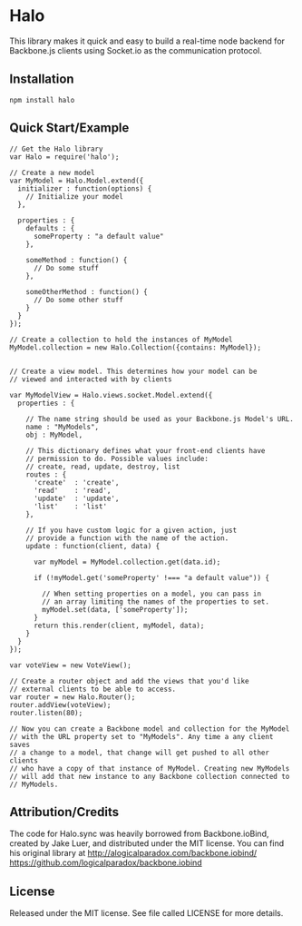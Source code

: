 Halo
=============


This library makes it quick and easy to build a real-time node backend for Backbone.js clients using Socket.io as the communication protocol.

Installation
------------

    npm install halo

Quick Start/Example
-----------

    // Get the Halo library
    var Halo = require('halo');
    
    // Create a new model
    var MyModel = Halo.Model.extend({
      initializer : function(options) {
        // Initialize your model
      },

      properties : {
        defaults : {
          someProperty : "a default value"
        },

        someMethod : function() {
          // Do some stuff
        },
        
        someOtherMethod : function() {
          // Do some other stuff
        }
      }
    });
    
    // Create a collection to hold the instances of MyModel
    MyModel.collection = new Halo.Collection({contains: MyModel});    
    
    
    // Create a view model. This determines how your model can be
    // viewed and interacted with by clients
    
    var MyModelView = Halo.views.socket.Model.extend({
      properties : {
        
        // The name string should be used as your Backbone.js Model's URL.
        name : "MyModels", 
        obj : MyModel,
        
        // This dictionary defines what your front-end clients have 
        // permission to do. Possible values include: 
        // create, read, update, destroy, list
        routes : {
          'create'  : 'create',
          'read'    : 'read',
          'update'  : 'update',
          'list'    : 'list'
        },

        // If you have custom logic for a given action, just
        // provide a function with the name of the action.
        update : function(client, data) {
          
          var myModel = MyModel.collection.get(data.id);

          if (!myModel.get('someProperty' !=== "a default value")) {
            
            // When setting properties on a model, you can pass in
            // an array limiting the names of the properties to set.
            myModel.set(data, ['someProperty']);
          }
          return this.render(client, myModel, data);
        }
      }
    });

    var voteView = new VoteView();
    
    // Create a router object and add the views that you'd like
    // external clients to be able to access.
    var router = new Halo.Router();
    router.addView(voteView);
    router.listen(80);

    // Now you can create a Backbone model and collection for the MyModel
    // with the URL property set to "MyModels". Any time a any client saves
    // a change to a model, that change will get pushed to all other clients
    // who have a copy of that instance of MyModel. Creating new MyModels
    // will add that new instance to any Backbone collection connected to
    // MyModels.


Attribution/Credits
-------------------

The code for Halo.sync was heavily borrowed from Backbone.ioBind, created by Jake Luer,
and distributed under the MIT license. You can find his original library at 
http://alogicalparadox.com/backbone.iobind/
https://github.com/logicalparadox/backbone.iobind

License
-------------------

Released under the MIT license.  See file called LICENSE for more
details.
